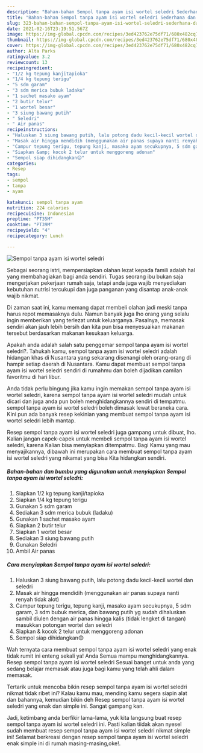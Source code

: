 ```yaml
---
description: "Bahan-bahan Sempol tanpa ayam isi wortel seledri Sederhana dan Mudah Dibuat"
title: "Bahan-bahan Sempol tanpa ayam isi wortel seledri Sederhana dan Mudah Dibuat"
slug: 323-bahan-bahan-sempol-tanpa-ayam-isi-wortel-seledri-sederhana-dan-mudah-dibuat
date: 2021-02-16T23:19:51.567Z
image: https://img-global.cpcdn.com/recipes/3ed423762e75df71/680x482cq70/sempol-tanpa-ayam-isi-wortel-seledri-foto-resep-utama.jpg
thumbnail: https://img-global.cpcdn.com/recipes/3ed423762e75df71/680x482cq70/sempol-tanpa-ayam-isi-wortel-seledri-foto-resep-utama.jpg
cover: https://img-global.cpcdn.com/recipes/3ed423762e75df71/680x482cq70/sempol-tanpa-ayam-isi-wortel-seledri-foto-resep-utama.jpg
author: Alta Parks
ratingvalue: 3.2
reviewcount: 13
recipeingredient:
- "1/2 kg tepung kanjitapioka"
- "1/4 kg tepung terigu"
- "5 sdm garam"
- "3 sdm merica bubuk ladaku"
- "1 sachet masako ayam"
- "2 butir telur"
- "1 wortel besar"
- "3 siung bawang putih"
- " Seledri"
- " Air panas"
recipeinstructions:
- "Haluskan 3 siung bawang putih, lalu potong dadu kecil-kecil wortel dan seledri"
- "Masak air hingga mendidih (menggunakan air panas supaya nanti renyah tidak alot)"
- "Campur tepung terigu, tepung kanji, masako ayam secukupnya, 5 sdm garam, 3 sdm bubuk merica, dan bawang putih yg sudah dihaluskan sambil diulen dengan air panas hingga kalis (tidak lengket di tangan) masukkan potongan wortel dan seledri"
- "Siapkan &amp; kocok 2 telur untuk menggoreng adonan"
- "Sempol siap dihidangkan😊"
categories:
- Resep
tags:
- sempol
- tanpa
- ayam

katakunci: sempol tanpa ayam 
nutrition: 224 calories
recipecuisine: Indonesian
preptime: "PT35M"
cooktime: "PT39M"
recipeyield: "4"
recipecategory: Lunch

---
```



![Sempol tanpa ayam isi wortel seledri](https://img-global.cpcdn.com/recipes/3ed423762e75df71/680x482cq70/sempol-tanpa-ayam-isi-wortel-seledri-foto-resep-utama.jpg)

Sebagai seorang istri, mempersiapkan olahan lezat kepada famili adalah hal yang membahagiakan bagi anda sendiri. Tugas seorang ibu bukan saja mengerjakan pekerjaan rumah saja, tetapi anda juga wajib menyediakan kebutuhan nutrisi tercukupi dan juga panganan yang disantap anak-anak wajib nikmat.

Di zaman  saat ini, kamu memang dapat membeli olahan jadi meski tanpa harus repot memasaknya dulu. Namun banyak juga lho orang yang selalu ingin memberikan yang terlezat untuk keluarganya. Pasalnya, memasak sendiri akan jauh lebih bersih dan kita pun bisa menyesuaikan makanan tersebut berdasarkan makanan kesukaan keluarga. 



Apakah anda adalah salah satu penggemar sempol tanpa ayam isi wortel seledri?. Tahukah kamu, sempol tanpa ayam isi wortel seledri adalah hidangan khas di Nusantara yang sekarang disenangi oleh orang-orang di hampir setiap daerah di Nusantara. Kamu dapat membuat sempol tanpa ayam isi wortel seledri sendiri di rumahmu dan boleh dijadikan camilan favoritmu di hari libur.

Anda tidak perlu bingung jika kamu ingin memakan sempol tanpa ayam isi wortel seledri, karena sempol tanpa ayam isi wortel seledri mudah untuk dicari dan juga anda pun boleh menghidangkannya sendiri di tempatmu. sempol tanpa ayam isi wortel seledri boleh dimasak lewat beraneka cara. Kini pun ada banyak resep kekinian yang membuat sempol tanpa ayam isi wortel seledri lebih mantap.

Resep sempol tanpa ayam isi wortel seledri juga gampang untuk dibuat, lho. Kalian jangan capek-capek untuk membeli sempol tanpa ayam isi wortel seledri, karena Kalian bisa menyiapkan ditempatmu. Bagi Kamu yang mau menyajikannya, dibawah ini merupakan cara membuat sempol tanpa ayam isi wortel seledri yang nikamat yang bisa Kita hidangkan sendiri.

<!--inarticleads1-->

##### Bahan-bahan dan bumbu yang digunakan untuk menyiapkan Sempol tanpa ayam isi wortel seledri:

1. Siapkan 1/2 kg tepung kanji/tapioka
1. Siapkan 1/4 kg tepung terigu
1. Gunakan 5 sdm garam
1. Sediakan 3 sdm merica bubuk (ladaku)
1. Gunakan 1 sachet masako ayam
1. Siapkan 2 butir telur
1. Siapkan 1 wortel besar
1. Sediakan 3 siung bawang putih
1. Gunakan  Seledri
1. Ambil  Air panas




<!--inarticleads2-->

##### Cara menyiapkan Sempol tanpa ayam isi wortel seledri:

1. Haluskan 3 siung bawang putih, lalu potong dadu kecil-kecil wortel dan seledri
1. Masak air hingga mendidih (menggunakan air panas supaya nanti renyah tidak alot)
1. Campur tepung terigu, tepung kanji, masako ayam secukupnya, 5 sdm garam, 3 sdm bubuk merica, dan bawang putih yg sudah dihaluskan sambil diulen dengan air panas hingga kalis (tidak lengket di tangan) masukkan potongan wortel dan seledri
1. Siapkan &amp; kocok 2 telur untuk menggoreng adonan
1. Sempol siap dihidangkan😊




Wah ternyata cara membuat sempol tanpa ayam isi wortel seledri yang enak tidak rumit ini enteng sekali ya! Anda Semua mampu menghidangkannya. Resep sempol tanpa ayam isi wortel seledri Sesuai banget untuk anda yang sedang belajar memasak atau juga bagi kamu yang telah ahli dalam memasak.

Tertarik untuk mencoba bikin resep sempol tanpa ayam isi wortel seledri nikmat tidak ribet ini? Kalau kamu mau, mending kamu segera siapin alat dan bahannya, kemudian bikin deh Resep sempol tanpa ayam isi wortel seledri yang enak dan simple ini. Sangat gampang kan. 

Jadi, ketimbang anda berfikir lama-lama, yuk kita langsung buat resep sempol tanpa ayam isi wortel seledri ini. Pasti kalian tiidak akan nyesel sudah membuat resep sempol tanpa ayam isi wortel seledri nikmat simple ini! Selamat berkreasi dengan resep sempol tanpa ayam isi wortel seledri enak simple ini di rumah masing-masing,oke!.


